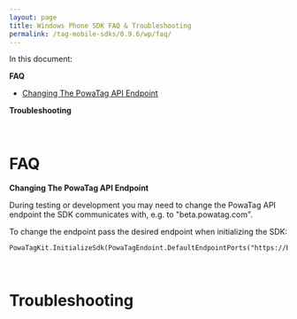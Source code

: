 ```yaml
---
layout: page
title: Windows Phone SDK FAQ & Troubleshooting
permalink: /tag-mobile-sdks/0.9.6/wp/faq/
---
```


In this document:

**FAQ**

* [Changing The PowaTag API Endpoint](#faq-endpoint)

**Troubleshooting**

<br />

# FAQ

**Changing The PowaTag API Endpoint**<a name="faq-endpoint"></a>

During testing or development you may need to change the PowaTag API endpoint the SDK communicates with, e.g. to "beta.powatag.com".

To change the endpoint pass the desired endpoint when initializing the SDK:

    PowaTagKit.InitializeSdk(PowaTagEndoint.DefaultEndpointPorts("https://beta.powatag.com"));

<br />

# Troubleshooting
